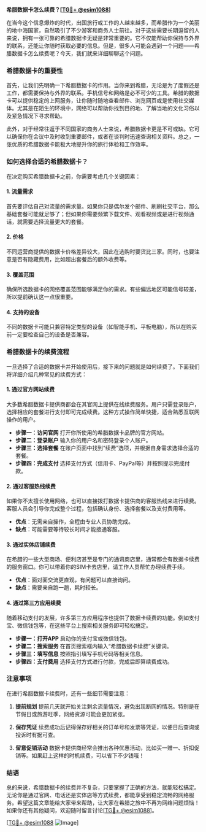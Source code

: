 **希腊数据卡怎么续费？[[TG💪+ @esim1088](https://t.me/s/esim1088)]**

在当今这个信息爆炸的时代，出国旅行或工作的人越来越多，而希腊作为一个美丽的地中海国家，自然吸引了不少游客和商务人士前往。对于这些需要长期逗留的人来说，拥有一张可靠的希腊数据卡无疑是非常重要的。它不仅能帮助你保持与外界的联系，还能让你随时获取必要的信息。但是，很多人可能会遇到一个问题——希腊数据卡怎么续费呢？今天，我们就来详细聊聊这个问题。

### 希腊数据卡的重要性

首先，让我们先明确一下希腊数据卡的作用。当你来到希腊，无论是为了度假还是工作，都需要保持与外界的联系。手机信号和网络是必不可少的工具。希腊的数据卡可以提供稳定的上网服务，让你随时随地查看邮件、浏览网页或是使用社交媒体。尤其是在陌生的环境中，网络可以帮助你找到目的地、了解当地的文化习俗以及紧急情况下寻求帮助。

此外，对于经常往返于不同国家的商务人士来说，希腊数据卡更是不可或缺。它可以确保你在会议中及时收到重要邮件，或者在谈判时迅速查询相关资料。总之，一张优质的希腊数据卡能极大地提升你的旅行体验和工作效率。

### 如何选择合适的希腊数据卡？

在决定购买希腊数据卡之前，你需要考虑几个关键因素：

#### 1. **流量需求**
   首先要评估自己对流量的需求量。如果你只是偶尔发个邮件、刷刷社交平台，那么基础套餐可能就足够了；但如果你需要频繁下载文件、观看视频或是进行视频通话，就需要选择流量更大的套餐。

#### 2. **价格**
   不同运营商提供的数据卡价格差异较大，因此在选购时要货比三家。同时，也要注意是否有隐藏费用，比如超出套餐后的额外收费等。

#### 3. **覆盖范围**
   确保所选数据卡的网络覆盖范围能够满足你的需求。有些偏远地区可能信号较差，所以提前确认这一点很重要。

#### 4. **支持的设备**
   不同的数据卡可能只兼容特定类型的设备（如智能手机、平板电脑），所以在购买前一定要检查自己的设备是否兼容。

### 希腊数据卡的续费流程

一旦选择了合适的数据卡并开始使用后，接下来的问题就是如何续费了。下面我们将详细介绍几种常见的续费方式：

#### 1. **通过官方网站续费**
   大多数希腊数据卡提供商都会在其官网上提供在线续费服务。用户只需登录账户，选择相应的套餐进行支付即可完成续费。这种方式操作简单快捷，适合熟悉互联网操作的用户。

   - **步骤一：访问官网**
     打开你所使用的希腊数据卡品牌的官方网站。
   - **步骤二：登录账户**
     输入你的用户名和密码登录个人账户。
   - **步骤三：选择套餐**
     在账户页面中找到“续费”选项，并根据自身需求选择合适的套餐。
   - **步骤四：完成支付**
     选择支付方式（信用卡、PayPal等）并按照提示完成付款。

#### 2. **通过客服热线续费**
   如果你不太擅长使用网络，也可以直接拨打数据卡提供商的客服热线来进行续费。客服人员会引导你完成整个过程，包括确认身份、选择套餐以及支付费用等。

   - **优点**：无需亲自操作，全程由专业人员协助完成。
   - **缺点**：可能需要等待较长时间才能接通客服。

#### 3. **通过实体店铺续费**
   在希腊的一些大型商场、便利店甚至是专门的通讯商店里，通常都会有数据卡续费的服务窗口。你可以带着你的SIM卡去店里，请工作人员帮忙办理续费手续。

   - **优点**：面对面交流更直观，有问题可以直接询问。
   - **缺点**：需要亲自跑一趟，耗时较长。

#### 4. **通过第三方应用续费**
   随着移动支付的发展，许多第三方应用程序也提供了数据卡续费的功能。例如支付宝、微信钱包等，在这些平台上搜索相关服务即可轻松搞定。

   - **步骤一：打开APP**
     启动你的支付宝或微信钱包。
   - **步骤二：搜索服务**
     在首页搜索框内输入“希腊数据卡续费”关键词。
   - **步骤三：填写信息**
     按照指引填写手机号码等相关信息。
   - **步骤四：支付费用**
     选择支付方式进行付款，完成后即算续费成功。

### 注意事项

在进行希腊数据卡续费时，还有一些细节需要注意：

1. **提前规划**
   提前几天就开始关注剩余流量情况，避免出现断网的情况。特别是在节假日或旅游旺季，网络资源可能会更加紧张。

2. **保存凭证**
   续费成功后记得保存好相关的订单号和发票等凭证，以便日后查询或投诉时有据可查。

3. **留意促销活动**
   数据卡提供商经常会推出各种优惠活动，比如买一赠一、折扣促销等。如果赶上这样的时机续费，可以省下不少钱哦！

### 结语

总的来说，希腊数据卡的续费并不复杂，只要掌握了正确的方法，就能轻松搞定。无论你是通过官网、电话还是实体店等方式续费，都能享受到稳定流畅的网络服务。希望这篇文章能给大家带来帮助，让大家在希腊之旅中不再为网络问题烦恼！如果你还有其他疑问，欢迎随时留言讨论[[TG💪+ @esim1088](https://t.me/s/esim1088)]。

[[TG💪+ @esim1088](https://t.me/s/esim1088) ![Image](https://i.postimg.cc/4NQfJmqS/Snipaste-2025-05-13-00-14-12.png)]